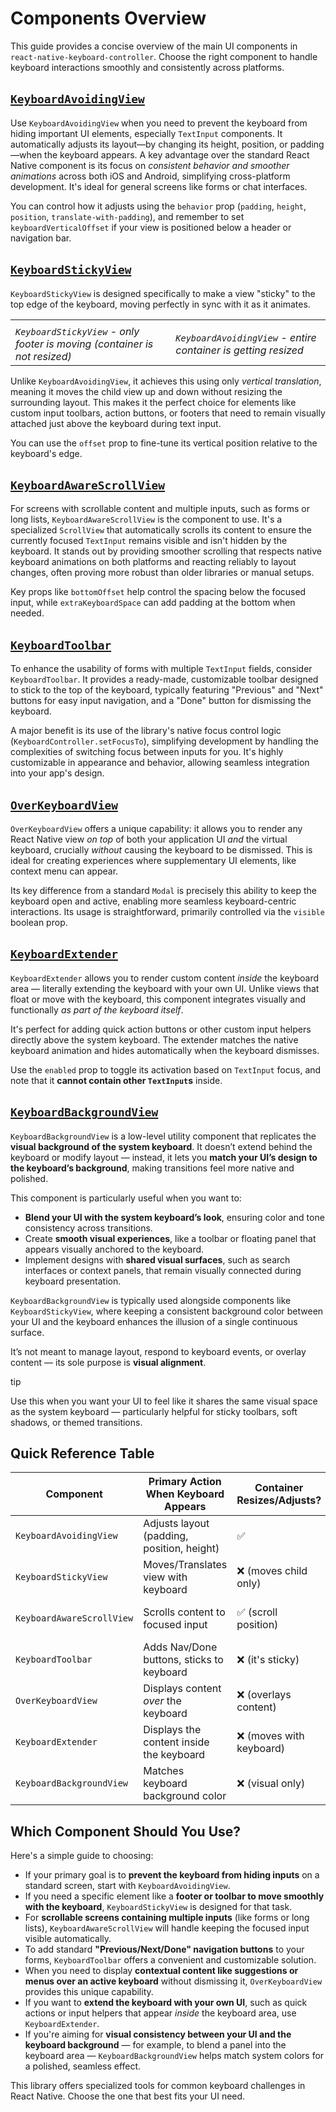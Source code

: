 # Components Overview

This guide provides a concise overview of the main UI components in `react-native-keyboard-controller`. Choose the right component to handle keyboard interactions smoothly and consistently across platforms.

## [`KeyboardAvoidingView`](/react-native-keyboard-controller/pr-preview/pr-1143/docs/api/components/keyboard-avoiding-view.md)[​](/react-native-keyboard-controller/pr-preview/pr-1143/docs/guides/components-overview.md#keyboardavoidingview "Direct link to keyboardavoidingview")

<!-- -->

<!-- -->

<!-- -->

Use `KeyboardAvoidingView` when you need to prevent the keyboard from hiding important UI elements, especially `TextInput` components. It automatically adjusts its layout—by changing its height, position, or padding—when the keyboard appears. A key advantage over the standard React Native component is its focus on *consistent behavior and smoother animations* across both iOS and Android, simplifying cross-platform development. It's ideal for general screens like forms or chat interfaces.

You can control how it adjusts using the `behavior` prop (`padding`, `height`, `position`, `translate-with-padding`), and remember to set `keyboardVerticalOffset` if your view is positioned below a header or navigation bar.

## [`KeyboardStickyView`](/react-native-keyboard-controller/pr-preview/pr-1143/docs/api/components/keyboard-sticky-view.md)[​](/react-native-keyboard-controller/pr-preview/pr-1143/docs/guides/components-overview.md#keyboardstickyview "Direct link to keyboardstickyview")

`KeyboardStickyView` is designed specifically to make a view "sticky" to the top edge of the keyboard, moving perfectly in sync with it as it animates.

<!-- -->

|                                                                           |                                                                |
| ------------------------------------------------------------------------- | -------------------------------------------------------------- |
|                                                                           |                                                                |
| *`KeyboardStickyView` - only footer is moving (container is not resized)* | *`KeyboardAvoidingView` - entire container is getting resized* |

Unlike `KeyboardAvoidingView`, it achieves this using only *vertical translation*, meaning it moves the child view up and down without resizing the surrounding layout. This makes it the perfect choice for elements like custom input toolbars, action buttons, or footers that need to remain visually attached just above the keyboard during text input.

You can use the `offset` prop to fine-tune its vertical position relative to the keyboard's edge.

## [`KeyboardAwareScrollView`](/react-native-keyboard-controller/pr-preview/pr-1143/docs/api/components/keyboard-aware-scroll-view.md)[​](/react-native-keyboard-controller/pr-preview/pr-1143/docs/guides/components-overview.md#keyboardawarescrollview "Direct link to keyboardawarescrollview")

For screens with scrollable content and multiple inputs, such as forms or long lists, `KeyboardAwareScrollView` is the component to use. It's a specialized `ScrollView` that automatically scrolls its content to ensure the currently focused `TextInput` remains visible and isn't hidden by the keyboard. It stands out by providing smoother scrolling that respects native keyboard animations on both platforms and reacting reliably to layout changes, often proving more robust than older libraries or manual setups.

Key props like `bottomOffset` help control the spacing below the focused input, while `extraKeyboardSpace` can add padding at the bottom when needed.

## [`KeyboardToolbar`](/react-native-keyboard-controller/pr-preview/pr-1143/docs/api/components/keyboard-toolbar.md)[​](/react-native-keyboard-controller/pr-preview/pr-1143/docs/guides/components-overview.md#keyboardtoolbar "Direct link to keyboardtoolbar")

To enhance the usability of forms with multiple `TextInput` fields, consider `KeyboardToolbar`. It provides a ready-made, customizable toolbar designed to stick to the top of the keyboard, typically featuring "Previous" and "Next" buttons for easy input navigation, and a "Done" button for dismissing the keyboard.

A major benefit is its use of the library's native focus control logic (`KeyboardController.setFocusTo`), simplifying development by handling the complexities of switching focus between inputs for you. It's highly customizable in appearance and behavior, allowing seamless integration into your app's design.

## [`OverKeyboardView`](/react-native-keyboard-controller/pr-preview/pr-1143/docs/api/views/over-keyboard-view.md)[​](/react-native-keyboard-controller/pr-preview/pr-1143/docs/guides/components-overview.md#overkeyboardview "Direct link to overkeyboardview")

`OverKeyboardView` offers a unique capability: it allows you to render any React Native view *on top* of both your application UI *and* the virtual keyboard, crucially *without* causing the keyboard to be dismissed. This is ideal for creating experiences where supplementary UI elements, like context menu can appear.

Its key difference from a standard `Modal` is precisely this ability to keep the keyboard open and active, enabling more seamless keyboard-centric interactions. Its usage is straightforward, primarily controlled via the `visible` boolean prop.

## [`KeyboardExtender`](/react-native-keyboard-controller/pr-preview/pr-1143/docs/api/views/keyboard-extender.md)[​](/react-native-keyboard-controller/pr-preview/pr-1143/docs/guides/components-overview.md#keyboardextender "Direct link to keyboardextender")

`KeyboardExtender` allows you to render custom content *inside* the keyboard area — literally extending the keyboard with your own UI. Unlike views that float or move with the keyboard, this component integrates visually and functionally *as part of the keyboard itself*.

It's perfect for adding quick action buttons or other custom input helpers directly above the system keyboard. The extender matches the native keyboard animation and hides automatically when the keyboard dismisses.

Use the `enabled` prop to toggle its activation based on `TextInput` focus, and note that it **cannot contain other `TextInput`s** inside.

## [`KeyboardBackgroundView`](/react-native-keyboard-controller/pr-preview/pr-1143/docs/api/views/keyboard-background-view.md)[​](/react-native-keyboard-controller/pr-preview/pr-1143/docs/guides/components-overview.md#keyboardbackgroundview "Direct link to keyboardbackgroundview")

`KeyboardBackgroundView` is a low-level utility component that replicates the **visual background of the system keyboard**. It doesn’t extend behind the keyboard or modify layout — instead, it lets you **match your UI’s design to the keyboard’s background**, making transitions feel more native and polished.

This component is particularly useful when you want to:

* **Blend your UI with the system keyboard’s look**, ensuring color and tone consistency across transitions.
* Create **smooth visual experiences**, like a toolbar or floating panel that appears visually anchored to the keyboard.
* Implement designs with **shared visual surfaces**, such as search interfaces or context panels, that remain visually connected during keyboard presentation.

`KeyboardBackgroundView` is typically used alongside components like `KeyboardStickyView`, where keeping a consistent background color between your UI and the keyboard enhances the illusion of a single continuous surface.

It’s not meant to manage layout, respond to keyboard events, or overlay content — its sole purpose is **visual alignment**.

tip

Use this when you want your UI to feel like it shares the same visual space as the system keyboard — particularly helpful for sticky toolbars, soft shadows, or themed transitions.

## Quick Reference Table[​](/react-native-keyboard-controller/pr-preview/pr-1143/docs/guides/components-overview.md#quick-reference-table "Direct link to Quick Reference Table")

| Component                 | Primary Action When Keyboard Appears       | Container Resizes/Adjusts? | Typical Use Case             | Key Distinction vs. Others                                |
| ------------------------- | ------------------------------------------ | -------------------------- | ---------------------------- | --------------------------------------------------------- |
| `KeyboardAvoidingView`    | Adjusts layout (padding, position, height) | ✅                         | Small Forms, Chat Screens    | Consistent cross-platform avoidance, layout adjustment    |
| `KeyboardStickyView`      | Moves/Translates view with keyboard        | ❌ (moves child only)      | Sticky Footer/Toolbar        | Moves element without resizing layout                     |
| `KeyboardAwareScrollView` | Scrolls content to focused input           | ✅ (scroll position)       | Large Scrollable Forms/Lists | Auto-scrolls within ScrollView, respects native animation |
| `KeyboardToolbar`         | Adds Nav/Done buttons, sticks to keyboard  | ❌ (it's sticky)           | Multi-Input Forms            | Provides UI + native logic for input navigation/dismissal |
| `OverKeyboardView`        | Displays content *over* the keyboard       | ❌ (overlays content)      | Menus, Modals over keyboard  | Keeps keyboard open while showing overlay content         |
| `KeyboardExtender`        | Displays the content inside the keyboard   | ❌ (moves with keyboard)   | Quick actions, shortcuts     | Appears as part of keyboard, matches animation & style    |
| `KeyboardBackgroundView`  | Matches keyboard background color          | ❌ (visual only)           | Visual Blending/Transitions  | Synchronizes color with keyboard for seamless UI effects  |

## Which Component Should You Use?[​](/react-native-keyboard-controller/pr-preview/pr-1143/docs/guides/components-overview.md#which-component-should-you-use "Direct link to Which Component Should You Use?")

Here's a simple guide to choosing:

* If your primary goal is to **prevent the keyboard from hiding inputs** on a standard screen, start with `KeyboardAvoidingView`.
* If you need a specific element like a **footer or toolbar to move smoothly with the keyboard**, `KeyboardStickyView` is designed for that task.
* For **scrollable screens containing multiple inputs** (like forms or long lists), `KeyboardAwareScrollView` will handle keeping the focused input visible automatically.
* To add standard **"Previous/Next/Done" navigation buttons** to your forms, `KeyboardToolbar` offers a convenient and customizable solution.
* When you need to display **contextual content like suggestions or menus over an active keyboard** without dismissing it, `OverKeyboardView` provides this unique capability.
* If you want to **extend the keyboard with your own UI**, such as quick actions or input helpers that appear *inside* the keyboard area, use `KeyboardExtender`.
* If you're aiming for **visual consistency between your UI and the keyboard background** — for example, to blend a panel into the keyboard area — `KeyboardBackgroundView` helps match system colors for a polished, seamless effect.

This library offers specialized tools for common keyboard challenges in React Native. Choose the one that best fits your UI need.
